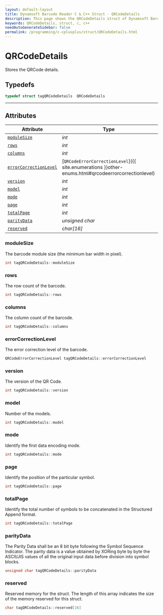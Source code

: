 ```yaml
---
layout: default-layout
title: Dynamsoft Barcode Reader C & C++ Struct - QRCodeDetails
description: This page shows the QRCodeDetails struct of Dynamsoft Barcode Reader for C & C++ Language.
keywords: QRCodeDetails, struct, c, c++
needAutoGenerateSidebar: false
permalink: /programming/c-cplusplus/struct/QRCodeDetails.html
---
```



# QRCodeDetails
Stores the QRCode details.  

## Typedefs

```cpp
typedef struct tagQRCodeDetails  QRCodeDetails
```  
  
---
  

## Attributes
  
| Attribute | Type |
|---------- | ---- |
| [`moduleSize`](#modulesize) | *int* |
| [`rows`](#rows) | *int* |
| [`columns`](#columns) | *int* |
| [`errorCorrectionLevel`](#errorcorrectionlevel) | [`QRCodeErrorCorrectionLevel`]({{ site.enumerations }}other-enums.html#qrcodeerrorcorrectionlevel) |
| [`version`](#version) | *int* |
| [`model`](#model) | *int* |
| [`mode`](#mode) | *int* |
| [`page`](#page) | *int* |
| [`totalPage`](#totalpage) | *int* |
| [`parityData`](#paritydata) | *unsigned char* |
| [`reserved`](#reserved) | *char\[16\]* |


### moduleSize
The barcode module size (the minimum bar width in pixel).  
```cpp
int tagQRCodeDetails::moduleSize
```

### rows
The row count of the barcode.  
```cpp
int tagQRCodeDetails::rows
```

### columns
The column count of the barcode. 
```cpp
int tagQRCodeDetails::columns
```

### errorCorrectionLevel
The error correction level of the barcode.  
```cpp
QRCodeErrorCorrectionLevel tagQRCodeDetails::errorCorrectionLevel
```

### version
The version of the QR Code.
```cpp
int tagQRCodeDetails::version
```

### model
Number of the models.
```cpp
int tagQRCodeDetails::model
```

### mode

Identify the first data encoding mode.

```cpp
int tagQRCodeDetails::mode
```

### page

Identify the position of the particular symbol.

```cpp
int tagQRCodeDetails::page
```

### totalPage

Identify the total number of symbols to be concatenated in the Structured Append format.

```cpp
int tagQRCodeDetails::totalPage
```

### parityData

The Parity Data shall be an 8 bit byte following the Symbol Sequence Indicator. The parity data is a value obtained by XORing byte by byte the ASCII/JIS values of all the original input data before division into symbol blocks.

```cpp
unsigned char tagQRCodeDetails::parityData
```

### reserved
Reserved memory for the struct. The length of this array indicates the size of the memory reserved for this struct.
```cpp
char tagQRCodeDetails::reserved[16]
```

